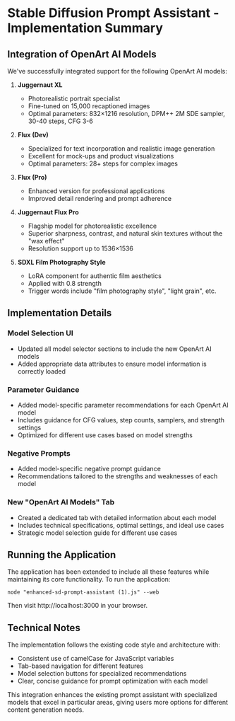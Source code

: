 # Stable Diffusion Prompt Assistant - Implementation Summary

## Integration of OpenArt AI Models

We've successfully integrated support for the following OpenArt AI models:

1. **Juggernaut XL**
   - Photorealistic portrait specialist
   - Fine-tuned on 15,000 recaptioned images
   - Optimal parameters: 832×1216 resolution, DPM++ 2M SDE sampler, 30-40 steps, CFG 3-6

2. **Flux (Dev)**
   - Specialized for text incorporation and realistic image generation
   - Excellent for mock-ups and product visualizations
   - Optimal parameters: 28+ steps for complex images

3. **Flux (Pro)**
   - Enhanced version for professional applications
   - Improved detail rendering and prompt adherence

4. **Juggernaut Flux Pro**
   - Flagship model for photorealistic excellence
   - Superior sharpness, contrast, and natural skin textures without the "wax effect"
   - Resolution support up to 1536×1536

5. **SDXL Film Photography Style**
   - LoRA component for authentic film aesthetics
   - Applied with 0.8 strength
   - Trigger words include "film photography style", "light grain", etc.

## Implementation Details

### Model Selection UI
- Updated all model selector sections to include the new OpenArt AI models
- Added appropriate data attributes to ensure model information is correctly loaded

### Parameter Guidance
- Added model-specific parameter recommendations for each OpenArt AI model
- Includes guidance for CFG values, step counts, samplers, and strength settings
- Optimized for different use cases based on model strengths

### Negative Prompts
- Added model-specific negative prompt guidance
- Recommendations tailored to the strengths and weaknesses of each model

### New "OpenArt AI Models" Tab
- Created a dedicated tab with detailed information about each model
- Includes technical specifications, optimal settings, and ideal use cases
- Strategic model selection guide for different use cases

## Running the Application

The application has been extended to include all these features while maintaining its core functionality. To run the application:

```
node "enhanced-sd-prompt-assistant (1).js" --web
```

Then visit http://localhost:3000 in your browser.

## Technical Notes

The implementation follows the existing code style and architecture with:
- Consistent use of camelCase for JavaScript variables
- Tab-based navigation for different features
- Model selection buttons for specialized recommendations
- Clear, concise guidance for prompt optimization with each model

This integration enhances the existing prompt assistant with specialized models that excel in particular areas, giving users more options for different content generation needs.